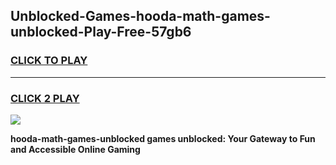 
## Unblocked-Games-hooda-math-games-unblocked-Play-Free-57gb6
<h3>
<a href="https://premium76.site?title=hooda-math-games-unblocked&ref=21A">CLICK TO PLAY</a></h3>
<hr>

<h3>
<a href="https://premium76.site?title=hooda-math-games-unblocked&ref=21A">CLICK 2 PLAY</a>
  
</h3>

<a href="https://premium76.site?title=hooda-math-games-unblocked&ref=21A"><img src="https://clearcache.store/games.png"></a>


**hooda-math-games-unblocked games unblocked: Your Gateway to Fun and Accessible Online Gaming**
